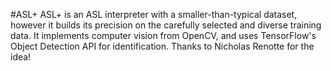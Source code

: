 #ASL+
ASL+ is an ASL interpreter with a smaller-than-typical dataset, however it builds its precision on the carefully selected and diverse training data. It implements computer vision from OpenCV, and uses TensorFlow's Object Detection API for identification. Thanks to Nicholas Renotte for the idea!
